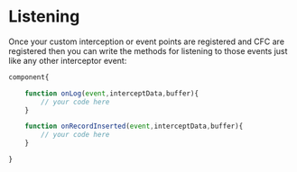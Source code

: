 # Listening

Once your custom interception or event points are registered and CFC are registered then you can write the methods for listening to those events just like any other interceptor event:

```js
component{

	function onLog(event,interceptData,buffer){
		// your code here
	}

	function onRecordInserted(event,interceptData,buffer){
		// your code here
	}

}
```


